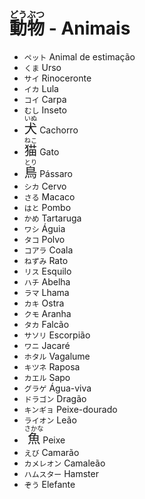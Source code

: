 # <ruby>動<rt>どう</rt>物<rt>ぶつ</rt></ruby> - Animais

-   `ペット` Animal de estimação
-   `くま` Urso
-   `サイ` Rinoceronte
-   `イカ` Lula
-   `コイ` Carpa
-   `むし` Inseto
-   <font size="5"><code><ruby>犬<rt>いぬ</rt></ruby></code></font> Cachorro
-   <font size="5"><code><ruby>猫<rt>ねこ</rt></ruby></code></font> Gato
-   <font size="5"><code><ruby>鳥<rt>とり</rt></ruby></code></font> Pássaro
-   `シカ` Cervo
-   `さる` Macaco
-   `はと` Pombo
-   `かめ` Tartaruga
-   `ワシ` Águia
-   `タコ` Polvo
-   `コアラ` Coala
-   `ねずみ` Rato
-   `リス` Esquilo
-   `ハチ` Abelha
-   `ラマ` Lhama
-   `カキ` Ostra
-   `クモ` Aranha
-   `タカ` Falcão
-   `サソリ` Escorpião
-   `ワニ` Jacaré
-   `ホタル` Vagalume
-   `キツネ` Raposa
-   `カエル` Sapo
-   `グラゲ` Água-viva
-   `ドラゴン` Dragão
-   `キンギョ` Peixe-dourado
-   `ライオン` Leão
-   <font size="5"><code><ruby>魚<rt>さかな</rt></ruby></code></font> Peixe
-   `えび` Camarão
-   `カメレオン` Camaleão
-   `ハムスター` Hamster
-   `ぞう` Elefante
